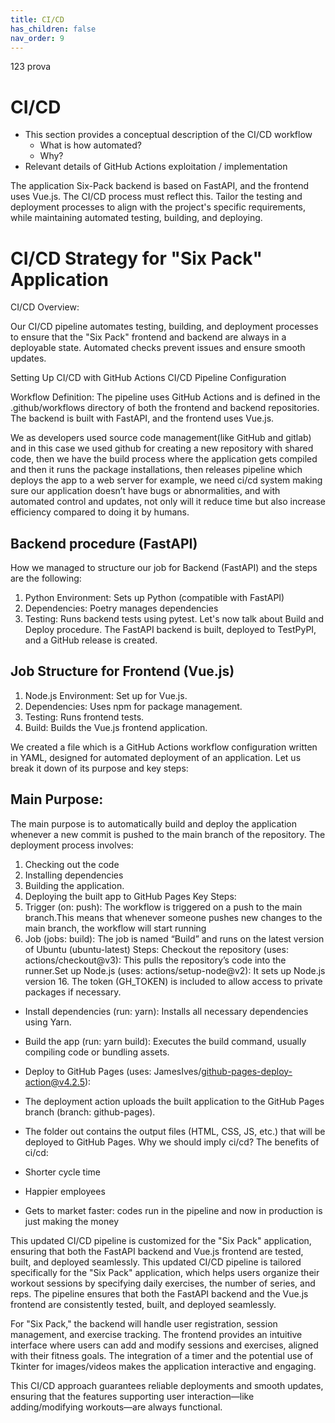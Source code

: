 ```yaml
---
title: CI/CD
has_children: false
nav_order: 9
---
```


123 prova

# CI/CD

- This section provides a conceptual description of the CI/CD workflow
    - What is how automated?
    - Why?
- Relevant details of GitHub Actions exploitation / implementation


The application Six-Pack backend is based on FastAPI, and the frontend uses Vue.js. The CI/CD process must reflect this.
Tailor the testing and deployment processes to align with the project's specific requirements, while maintaining automated testing, building, and deploying.

# CI/CD Strategy for "Six Pack" Application

CI/CD Overview:

Our CI/CD pipeline automates testing, building, and deployment processes to ensure that the "Six Pack" frontend and backend are always in a deployable state. Automated checks prevent issues and ensure smooth updates.

Setting Up CI/CD with GitHub Actions
CI/CD Pipeline Configuration

Workflow Definition:
The pipeline uses GitHub Actions and is defined in the .github/workflows directory of both the frontend and backend repositories. The backend is built with FastAPI, and the frontend uses Vue.js.

We as developers used source code management(like GitHub and gitlab) and in this case we used github for creating a new repository with shared code, then we have the build process where the application gets compiled and then it runs the package installations, then releases pipeline which deploys the app to a web server for example, we need ci/cd system making sure our application doesn’t have bugs or abnormalities, and with automated control and updates, not only will it reduce time but also increase efficiency compared to doing it by humans.

## Backend procedure (FastAPI)
How we managed to structure our job for Backend (FastAPI) and the steps are the following:
1. Python Environment: Sets up Python (compatible with FastAPI)
2. Dependencies: Poetry manages dependencies
3. Testing: Runs backend tests using pytest.
Let's now talk about Build and Deploy procedure. The FastAPI backend is built, deployed to TestPyPI, and a GitHub release is created.

## Job Structure for Frontend (Vue.js)

1. Node.js Environment: Set up for Vue.js.
2. Dependencies: Uses npm for package management.
3. Testing: Runs frontend tests.
4. Build: Builds the Vue.js frontend application.

We created a file which is a GitHub Actions workflow configuration written in YAML, designed for automated deployment of an application. Let us break it down of its purpose and key steps:

## Main Purpose:

The main purpose is to automatically build and deploy the application whenever a new commit is pushed to the main branch of the repository. The deployment process involves:

1. Checking out the code
2. Installing dependencies
3. Building the application.
4. Deploying the built app to GitHub Pages
   Key Steps:
5. Trigger (on: push):
   The workflow is triggered on a push to the main branch.This means that whenever someone pushes new changes to the main branch, the workflow will start running
6. Job (jobs: build):
   The job is named “Build” and runs on the latest version of Ubuntu (ubuntu-latest)
   Steps:
   Checkout the repository (uses: actions/checkout@v3): This pulls the repository’s code into the runner.Set up Node.js (uses: actions/setup-node@v2): It sets up Node.js version 16. The token (GH_TOKEN) is included to allow access to private packages if necessary.

- Install dependencies (run: yarn): Installs all necessary dependencies using Yarn.
- Build the app (run: yarn build): Executes the build command, usually compiling code or bundling assets.
- Deploy to GitHub Pages (uses: JamesIves/github-pages-deploy-action@v4.2.5):
- The deployment action uploads the built application to the GitHub Pages branch (branch: github-pages).
- The folder out contains the output files (HTML, CSS, JS, etc.) that will be deployed to GitHub Pages.
  Why we should imply ci/cd?
The benefits of ci/cd:

- Shorter cycle time
- Happier employees
- Gets to market faster: codes run in the pipeline and now in production is just making the money


This updated CI/CD pipeline is customized for the "Six Pack" application, ensuring that both the FastAPI backend and Vue.js frontend are tested, built, and deployed seamlessly.
This updated CI/CD pipeline is tailored specifically for the "Six Pack" application, which helps users organize their workout sessions by specifying daily exercises, the number of series, and reps. The pipeline ensures that both the FastAPI backend and the Vue.js frontend are consistently tested, built, and deployed seamlessly.

For "Six Pack," the backend will handle user registration, session management, and exercise tracking. The frontend provides an intuitive interface where users can add and modify sessions and exercises, aligned with their fitness goals. The integration of a timer and the potential use of Tkinter for images/videos makes the application interactive and engaging.

This CI/CD approach guarantees reliable deployments and smooth updates, ensuring that the features supporting user interaction—like adding/modifying workouts—are always functional.
